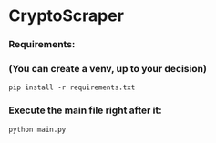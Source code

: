 ﻿# CryptoScraper

### Requirements:
### (You can create a venv, up to your decision)

`pip install -r requirements.txt`

### Execute the main file right after it:
`python main.py`

